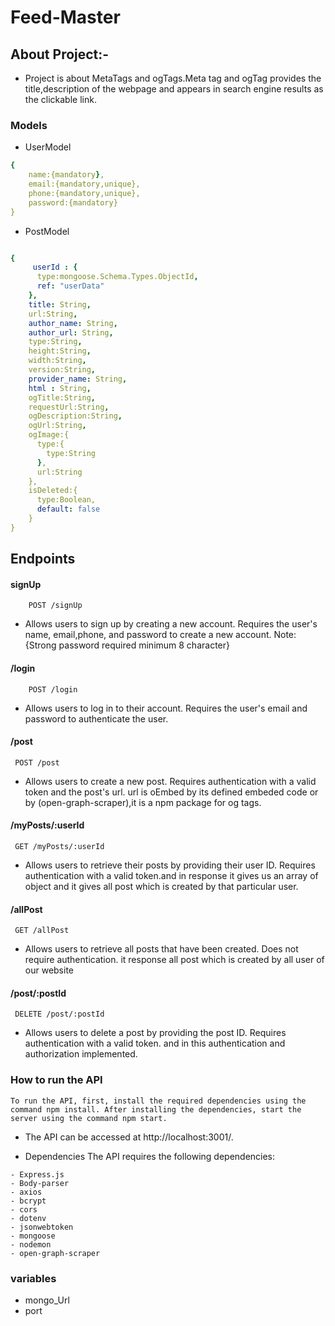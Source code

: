 # Feed-Master

## About Project:-

- Project is about MetaTags and ogTags.Meta tag and ogTag provides the title,description of the webpage and appears in search engine results as the clickable link.


### Models
- UserModel
```yaml
{
    name:{mandatory},
    email:{mandatory,unique},
    phone:{mandatory,unique},
    password:{mandatory}
}
```
- PostModel
```yaml

{
     userId : {
      type:mongoose.Schema.Types.ObjectId,
      ref: "userData"
    },
    title: String,
    url:String,
    author_name: String,
    author_url: String,
    type:String,
    height:String,
    width:String,
    version:String,
    provider_name: String,
    html : String,
    ogTitle:String,
    requestUrl:String,
    ogDescription:String,
    ogUrl:String,
    ogImage:{
      type:{
        type:String
      },
      url:String
    },
    isDeleted:{
      type:Boolean,
      default: false
    }
}

```

## Endpoints
#### signUp
```http
    POST /signUp
```
- Allows users to sign up by creating a new account. Requires the user's name, email,phone, and password to create a new account.
Note:{Strong password required minimum 8 character}

#### /login
```http
    POST /login
```
- Allows users to log in to their account. Requires the user's email and password to authenticate the user.

#### /post
```http
 POST /post
 ```
- Allows users to create a new post. Requires authentication with a valid token and the post's url.
url is oEmbed by its defined embeded code  or by (open-graph-scraper),it is a npm package for og tags. 

#### /myPosts/:userId
```http
 GET /myPosts/:userId
 ```
- Allows users to retrieve their posts by providing their user ID. Requires authentication with a valid token.and in response it gives us an array of object and it gives all post which is created by that particular user.

#### /allPost
```http
 GET /allPost
 ```
- Allows users to retrieve all posts that have been created. Does not require authentication.
it response all post which is created by all user of our website 

#### /post/:postId
```http
 DELETE /post/:postId
```
- Allows users to delete a post by providing the post ID. Requires authentication with a valid token. and in this authentication and authorization implemented.


### How to run the API
```http
To run the API, first, install the required dependencies using the command npm install. After installing the dependencies, start the server using the command npm start.

```
+ The API can be accessed at http://localhost:3001/.

- Dependencies
The API requires the following dependencies:
```http
- Express.js
- Body-parser
- axios
- bcrypt
- cors
- dotenv
- jsonwebtoken
- mongoose
- nodemon
- open-graph-scraper
```
### variables
- mongo_Url
- port
